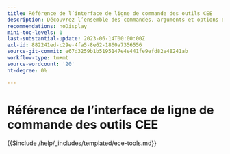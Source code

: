 ```yaml
---
title: Référence de l’interface de ligne de commande des outils CEE
description: Découvrez l’ensemble des commandes, arguments et options disponibles pour l’outil de ligne de commande-Tools d’Adobe Commerce.
recommendations: noDisplay
mini-toc-levels: 1
last-substantial-update: 2023-06-14T00:00:00Z
exl-id: 882241ed-c29e-4fa5-8e62-1860a7356556
source-git-commit: e67d3259b1b5195147e4e441fe9efd82e48241ab
workflow-type: tm+mt
source-wordcount: '20'
ht-degree: 0%

---
```


# Référence de l’interface de ligne de commande des outils CEE

{{$include /help/_includes/templated/ece-tools.md}}
